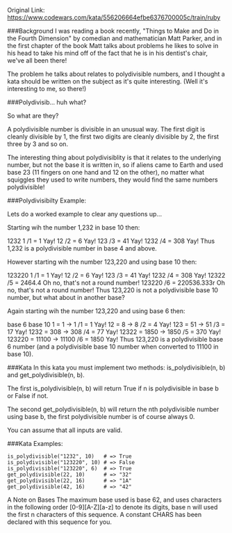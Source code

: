 Original Link: https://www.codewars.com/kata/556206664efbe6376700005c/train/ruby

###Background
I was reading a book recently, "Things to Make and Do in the Fourth Dimension" by comedian and mathematician Matt Parker, and in the first chapter of the book Matt talks about problems he likes to solve in his head to take his mind off of the fact that he is in his dentist's chair, we've all been there!

The problem he talks about relates to polydivisible numbers, and I thought a kata should be written on the subject as it's quite interesting. (Well it's interesting to me, so there!)

###Polydivisib... huh what?

So what are they?

A polydivisible number is divisible in an unusual way. The first digit is cleanly divisible by 1, the first two digits are cleanly divisible by 2, the first three by 3 and so on.

The interesting thing about polydivisiblity is that it relates to the underlying number, but not the base it is written in, so if aliens came to Earth and used base 23 (11 fingers on one hand and 12 on the other), no matter what squiggles they used to write numbers, they would find the same numbers polydivisible!

###Polydivisibilty Example:

Lets do a worked example to clear any questions up...

Starting wih the number 1,232 in base 10 then:

 1232
 1    /1 = 1    Yay!
 12   /2 = 6    Yay!
 123  /3 = 41   Yay!
 1232 /4 = 308  Yay!
Thus 1,232 is a polydivisible number in base 4 and above.

However starting wih the number 123,220 and using base 10 then:

 123220
 1      /1 = 1            Yay!
 12     /2 = 6            Yay!
 123    /3 = 41           Yay!
 1232   /4 = 308          Yay!
 12322  /5 = 2464.4       Oh no, that's not a round number!
 123220 /6 = 220536.333r  Oh no, that's not a round number!
Thus 123,220 is not a polydivisible base 10 number, but what about in another base?

Again starting wih the number 123,220 and using base 6 then:

 base 6   base 10
 1      = 1       -> 1     /1 = 1     Yay!
 12     = 8       -> 8     /2 = 4     Yay!
 123    = 51      -> 51    /3 = 17    Yay!
 1232   = 308     -> 308   /4 = 77    Yay!
 12322  = 1850    -> 1850  /5 = 370   Yay!
 123220 = 11100   -> 11100 /6 = 1850  Yay!
Thus 123,220 is a polydivisible base 6 number (and a polydivisible base 10 number when converted to 11100 in base 10).

###Kata In this kata you must implement two methods: is_polydivisible(n, b) and get_polydivisible(n, b).

The first is_polydivisible(n, b) will return True if n is polydivisible in base b or False if not.

The second get_polydivisible(n, b) will return the nth polydivisible number using base b, the first polydivisible number is of course always 0.

You can assume that all inputs are valid.

###Kata Examples:

    is_polydivisible("1232", 10)   # => True
    is_polydivisible("123220", 10) # => False
    is_polydivisible("123220", 6)  # => True
    get_polydivisible(22, 10)      # => "32"
    get_polydivisible(22, 16)      # => "1A"
    get_polydivisible(42, 16)      # => "42"

A Note on Bases
The maximum base used is base 62, and uses characters in the following order [0-9][A-Z][a-z] to denote its digits, base n will used the first n characters of this sequence. A constant CHARS has been declared with this sequence for you.